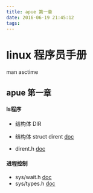 ```yaml
---
title: apue 第一章
date: 2016-06-19 21:45:12
tags:
---
```


# linux 程序员手册
  man asctime

## apue 第一章

#### ls程序
- 结构体 DIR
- 结构体 struct dirent [doc](http://www.gnu.org/software/libc/manual/html_node/Directory-Entries.html)

- dirent.h [doc](http://pubs.opengroup.org/onlinepubs/007908775/xsh/dirent.h.html)

#### 进程控制

- sys/wait.h [doc](http://pubs.opengroup.org/onlinepubs/007904975/basedefs/sys/wait.h.html)
- sys/types.h [doc](http://baike.baidu.com/view/2956875.htm)
